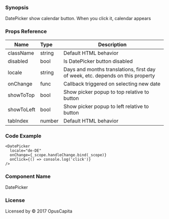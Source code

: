 ### Synopsis

DatePicker show calendar button. When you click it, calendar appears

### Props Reference

| Name                           | Type                    | Description                                                                    |
| ------------------------------ | :---------------------- | -----------------------------------------------------------                    |
| className                      | string                  | Default HTML behavior                                                          |
| disabled                       | bool                    | Is DatePicker button disabled                                                  |
| locale                         | string                  | Days and months translations, first day of week, etc. depends on this property |
| onChange                       | func                    | Callback triggered on selecting new date                                       |
| showToTop                      | bool                    | Show picker popup to top relative to button                                    |
| showToLeft                     | bool                    | Show picker popup to left relative to button                                   |
| tabIndex                       | number                  | Default HTML behavior                                                          |

### Code Example

```
<DatePicker 
  locale="de-DE"
  onChange={_scope.handleChange.bind(_scope)}
  onClick={() => console.log('click')}
/>
```

### Component Name

DatePicker

### License

Licensed by © 2017 OpusCapita
